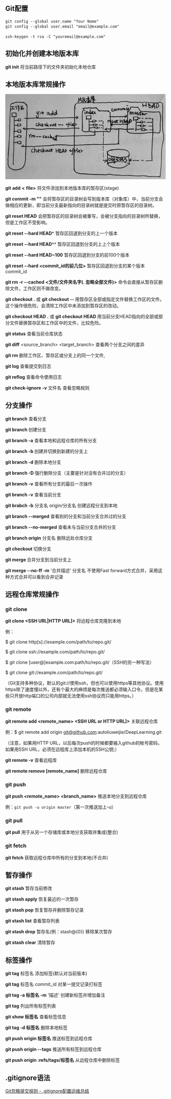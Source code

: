 ## Git配置

```
git config --global user.name "Your Name"
git config --global user.email "email@example.com"

ssh-keygen -t rsa -C "youremail@example.com"
```



## **初始化并创建本地版本库**

**git init** 将当前路径下的文件夹初始化本地仓库

 

## **本地版本库常规操作**

![img](..\img\Tool\git\001.jpg)

**git** **add** **<** **file>** 将文件添加到本地版本库的暂存区(stage)

**git commit -m     "<message>"** 会将暂存区的目录树会写到版本库（对象库）中，当前分支会做相应的更新，即当前分支最新指向的目录树就是提交时原暂存区的目录树。

**git reset HEAD** 会把暂存区的目录树会被重写，会被分支指向的目录树所替换，但是工作区不受影响。

**git reset --hard HEAD^** 暂存区回退到分支的上一个版本

**git reset --hard HEAD^^** 暂存区回退到分支的上上个版本

**git reset --hard HEAD~100** 暂存区回退到分支的前100个版本

**git reset --hard <commit_id的前几位>** 暂存区回退到分支的某个版本commit_id

**git rm -r --cached** **<****文件/文件夹名字(.     忽略全部文件)****>**  命令会直接从暂存区删除文件，工作区则不做改变。

**git checkout .**  或 **git     checkout -- <file>** 用暂存区全部或指定文件替换工作区的文件。这个操作很危险，会清除工作区中未添加到暂存区的改动。

**git checkout HEAD .**  或 **git  checkout HEAD <file>** 用当前分支HEAD指向的全部或部分文件替换暂存区和工作区中的文件，比较危险。

**git status** 查看当前仓库状态

**git diff** <source_branch>     <target_branch> 查看两个分支之间的差异

**git rm <file>** 删除工作区、暂存区或分支上的同一个文件,

**git log** 查看提交到日志

**git reflog**  查看命令使用日志

**git check-ignore -v** 文件名 查看忽略规则

 

## **分支操作**

**git branch**  查看分支

**git branch <name>**  创建分支

**git branch -a** 查看本地和远程仓库的所有分支

**git branch -b <name>**  创建并切换到新建的分支上

**git branch -d <name>** 删除本地分支

**git branch -D <name>** 强行删除分支（主要是针对没有合并过的分支）

**git branch -v** 查看所有分支的最后一次操作

**git branch -v** 查看当前分支

**git brabch -b** 分支名 origin/分支名 创建远程分支到本地

**git branch --merged** 查看别的分支和当前分支合并过的分支

**git branch --no-merged** 查看未与当前分支合并的分支

**git branch origin** 分支名 删除远处仓库分支



**git checkout <name>** 切换分支



**git merge <name>**  合并分支到当前分支上

**git merge --no-ff -m** '合并描述' 分支名 不使用Fast forward方式合并，采用这种方式合并可以看到合并记录

 

## **远程仓库常规操作**

### git clone

**git clone <SSH URL|HTTP URL]>** 将远程仓库克隆到本地

例：

$ git clone http[s]://example.com/path/to/repo.git/

$ git clone ssh://example.com/path/to/repo.git/

$ git clone [user@]example.com:path/to/repo.git/（SSH的另一种写法）

$ git clone git://example.com/path/to/repo.git/

（Git支持多种协议，默认的git://使用ssh，但也可以使用https等其他协议。使用https除了速度慢以外，还有个最大的麻烦是每次推送都必须输入口令，但是在某些只开放http端口的公司内部就无法使用ssh协议而只能用https。）

### git remote 

**git remote add <remote_name> <SSH URL or HTTP URL]>** 关联远程仓库

例：$ git remote add origin git@github.com:autoliuweijie/DeepLearning.git

（注意，如果用HTTP URL，以后每次push的时候都要输入github的帐号密码，如果用SSH URL，必须在远程库上添加本机的SSH公钥;）

**git remote -v** 查看远程库

**git remote remove [remote_name]** 删除远程仓库

### git push

**git push <remote_name> <branch_name>**  推送本地分支到远程仓库

例：`git push -u origin master`（第一次推送加上-u）

### git pull

**git pull** 用于从另一个存储库或本地分支获取并集成(整合)

### git fetch

**git fetch** 获取远程仓库中所有的分支到本地(不合并)

 

## **暂存操作**

**git stash** 暂存当前修改

**git stash apply** 恢复最近的一次暂存

**git stash pop** 恢复暂存并删除暂存记录

**git stash list** 查看暂存列表

**git stash drop** 暂存名(例：stash@{0}) 移除某次暂存

**git stash clear** 清除暂存

 

## **标签操作**

**git tag** 标签名 添加标签(默认对当前版本)

**git tag** 标签名 commit_id 对某一提交记录打标签

**git tag -a 标签名 -m** '描述' 创建新标签并增加备注

**git tag** 列出所有标签列表

**git show 标签名** 查看标签信息

**git tag -d 标签名** 删除本地标签

**git push origin 标签名** 推送标签到远程仓库

**git push origin --tags** 推送所有标签到远程仓库

**git push origin :refs/tags/标签名** 从远程仓库中删除标签

 

## **.gitignore语法**

[Git忽略提交规则 - .gitignore配置运维总结](https://www.cnblogs.com/kevingrace/p/5690241.html)

